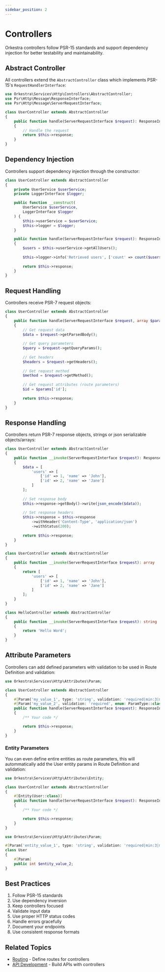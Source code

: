 ```yaml
---
sidebar_position: 2
---
```


# Controllers

Orkestra controllers follow PSR-15 standards and support dependency injection for better testability and maintainability.

## Abstract Controller

All controllers extend the `AbstractController` class which implements PSR-15's `RequestHandlerInterface`:

```php
use Orkestra\Services\Http\Controllers\AbstractController;
use Psr\Http\Message\ResponseInterface;
use Psr\Http\Message\ServerRequestInterface;

class UserController extends AbstractController
{
    public function handle(ServerRequestInterface $request): ResponseInterface
    {
        // Handle the request
        return $this->response;
    }
}
```

## Dependency Injection

Controllers support dependency injection through the constructor:

```php
class UserController extends AbstractController
{
    private UserService $userService;
    private LoggerInterface $logger;

    public function __construct(
        UserService $userService,
        LoggerInterface $logger
    ) {
        $this->userService = $userService;
        $this->logger = $logger;
    }

    public function handle(ServerRequestInterface $request): ResponseInterface
    {
        $users = $this->userService->getAllUsers();
        
        $this->logger->info('Retrieved users', ['count' => count($users)]);
        
        return $this->response;
    }
}
```

## Request Handling

Controllers receive PSR-7 request objects:

```php
class UserController extends AbstractController
{
    public function handle(ServerRequestInterface $request, array $params): ResponseInterface
    {
        // Get request data
        $data = $request->getParsedBody();
        
        // Get query parameters
        $query = $request->getQueryParams();
        
        // Get headers
        $headers = $request->getHeaders();
        
        // Get request method
        $method = $request->getMethod();
        
        // Get request attributes (route parameters)
        $id = $params['id'];
        
        return $this->response;
    }
}
```

## Response Handling

Controllers return PSR-7 response objects, strings or json serializable objects/arrays:

```php
class UserController extends AbstractController
{
    public function __invoke(ServerRequestInterface $request): ResponseInterface
    {
        $data = [
            'users' => [
                ['id' => 1, 'name' => 'John'],
                ['id' => 2, 'name' => 'Jane']
            ]
        ];
        
        // Set response body
        $this->response->getBody()->write(json_encode($data));
        
        // Set response headers
        $this->response = $this->response
            ->withHeader('Content-Type', 'application/json')
            ->withStatus(200);
            
        return $this->response;
    }
}
```

```php
class UserController extends AbstractController
{
    public function __invoke(ServerRequestInterface $request): array
    {
        return [
            'users' => [
                ['id' => 1, 'name' => 'John'],
                ['id' => 2, 'name' => 'Jane']
            ]
        ];
    }
}
```

```php
class HelloController extends AbstractController
{
    public function __invoke(ServerRequestInterface $request): string
    {
        return 'Hello Word';
    }
}
```

## Attribute Parameters

Controllers can add defined parameters with validation to be used in Route Definition and validation:

```php
use Orkestra\Services\Http\Attributes\Param;

class UserController extends AbstractController
{
    #[Param('my_value_1', type: 'string', validation: 'required|min:3|max:255')]
    #[Param('my_value_2', validation: 'required', enum: ParamType::class)]
    public function handle(ServerRequestInterface $request): ResponseInterface
    {
        /** Your code */

        return $this->response;
    }
}
```

### Entity Parameters

You can even define entire entities as route parameters, this will autommatically add the User entity params in Route Definition and validation:

```php
use Orkestra\Services\Http\Attributes\Entity;

class UserController extends AbstractController
{
    #[Entity(User::class)]
    public function handle(ServerRequestInterface $request): ResponseInterface
    {
        /** Your code */

        return $this->response;
    }
}
```

```php
use Orkestra\Services\Http\Attributes\Param;

#[Param('entity_value_1', type: 'string', validation: 'required|min:3|max:255')]
class User
{
    #[Param]
    public int $entity_value_2;
}
```

## Best Practices

1. Follow PSR-15 standards
2. Use dependency inversion
3. Keep controllers focused
4. Validate input data
5. Use proper HTTP status codes
6. Handle errors gracefully
7. Document your endpoints
8. Use consistent response formats

## Related Topics

- [Routing](/docs/guides/routing) - Define routes for controllers
- [API Development](/docs/guides/api) - Build APIs with controllers
